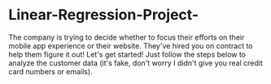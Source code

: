 # Linear-Regression-Project-
The company is trying to decide whether to focus their efforts on their mobile app experience or their website. They've hired you on contract to help them figure it out! Let's get started!  Just follow the steps below to analyze the customer data (it's fake, don't worry I didn't give you real credit card numbers or emails).
